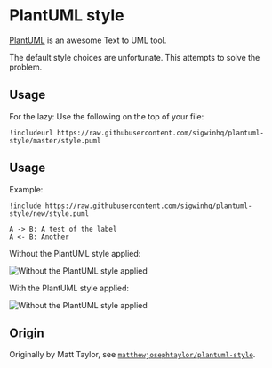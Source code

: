 # PlantUML style

[PlantUML](http://www.plantuml.com) is an awesome Text to UML tool.

The default style choices are unfortunate. This attempts to solve the problem. 

## Usage

For the lazy: Use the following on the top of your file:

```
!includeurl https://raw.githubusercontent.com/sigwinhq/plantuml-style/master/style.puml
```

## Usage

Example:

```puml
!include https://raw.githubusercontent.com/sigwinhq/plantuml-style/new/style.puml

A -> B: A test of the label
A <- B: Another
```

Without the PlantUML style applied:

![Without the PlantUML style applied](http://www.plantuml.com/plantuml/proxy?src=https://raw.githubusercontent.com/sigwinhq/plantuml-style/new/examples/usage-without.puml)

With the PlantUML style applied:

![Without the PlantUML style applied](http://www.plantuml.com/plantuml/proxy?src=https://raw.githubusercontent.com/sigwinhq/plantuml-style/new/examples/usage-with.puml)

## Origin

Originally by Matt Taylor, see [`matthewjosephtaylor/plantuml-style`](https://github.com/matthewjosephtaylor/plantuml-style).
